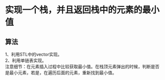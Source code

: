 # 实现一个栈，并且返回栈中的元素的最小值

## 算法
1、利用STL中的vector实现。  
2、利用单链表实现。  
注意细节：在元素插入过程中比较获取最小值。在栈顶元素弹出的时候，判断是否是最小元素，若是，在遍历后面的元素，重新找到最小值。
